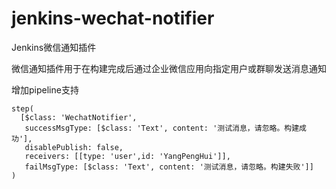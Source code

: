 # jenkins-wechat-notifier
Jenkins微信通知插件

微信通知插件用于在构建完成后通过企业微信应用向指定用户或群聊发送消息通知

增加pipeline支持
```
step(
  [$class: 'WechatNotifier',
   successMsgType: [$class: 'Text', content: '测试消息，请忽略。构建成功'],
   disablePublish: false,
   receivers: [[type: 'user',id: 'YangPengHui']],
   failMsgType: [$class: 'Text', content: '测试消息，请忽略。构建失败']]
)
```
